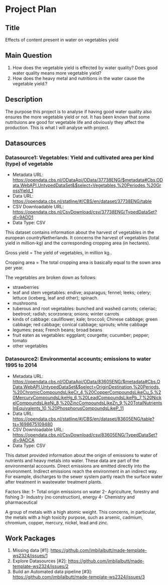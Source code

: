 # Project Plan

## Title
<!-- Give your project a short title. -->
Effects of content present in water on vegetables yield

## Main Question

<!-- Think about one main question you want to answer based on the data. -->
1. How does the vegetable yield is effected by water quality? Does good water quality means more vegetable yield?
2. How does the heavy metal and nutritions in the water cause the vegetable yield.?

## Description

<!-- Describe your data science project in max. 200 words. Consider writing about why and how you attempt it. -->
The purpose this project is to analyse if having good water quality also ensures the more vegetable yield
or not. It has been known that some nutrituions are good for vegetable life and obviously they affect
the production. This is what I will analyse with project.

## Datasources

<!-- Describe each datasources you plan to use in a section. Use the prefic "DatasourceX" where X is the id of the datasource. -->

### Datasource1: Vegetables: Yield and cultivated area per kind (type) of vegetable
* Metadata URL: https://opendata.cbs.nl/ODataApi/OData/37738ENG/$metadata#Cbs.OData.WebAPI.UntypedDataSet&$select=Vegetables,%20Periodes,%20GrossYield_1 
* Data URL:  https://opendata.cbs.nl/statline/#/CBS/en/dataset/37738ENG/table
* CSV Downloadable URL: https://opendata.cbs.nl/CsvDownload/csv/37738ENG/TypedDataSet?dl=9ADD1
* Data Type: CSV


This dataset contains information about the harvest of vegetables in the european countryNetherlands.
It concerns the harvest of vegetables (total yield in million-kg) and the corresponding cropping area (in hectares).

Gross yield = The yield of vegetables, in million kg..

Cropping area = The total cropping area is basically equal to the sown area per year.

The vegetables are broken down as follows:
- strawberries
- leaf and stem vegetables: endive; asparagus; fennel; leeks; celery; lettuce (iceberg, leaf and other); spinach.
- mushrooms
- tuberous and root vegetables: bunched and washed carrots; celeriac; beetroot; radish; scorzonera; onions; winter carrots
- kinds of cabbage: cauliflower; kale; broccoli; Chinese cabbage; green cabbage; red cabbage; conical cabbage; sprouts; white cabbage
- legumes: peas; French beans; broad beans
- fruit eaten as vegetables: eggplant; courgette; cucumber; pepper; tomato
- other vegetables

### Datasource2: Environmental accounts; emissions to water 1995 to 2014
* Metadata URL: https://opendata.cbs.nl/ODataApi/OData/83605ENG/$metadata#Cbs.OData.WebAPI.UntypedDataSet&$select=OriginDestination,%20Periods,%20ChromicCompoundsLikeCr_4,%20CopperCompoundsLikeCu_5,%20MercuryCompoundsLikeHg_6,%20LeadCompoundsLikePb_7,%20NickelCompoundsLikeNi_8,%20ZincCompoundsLikeZn_9,%20TotalNutrientsInEquivalents_10,%20PhosphorusCompoundsLikeP_11 
* Data URL: https://opendata.cbs.nl/statline/#/CBS/en/dataset/83605ENG/table?ts=1698675109480
* CSV Downloadable URL: https://opendata.cbs.nl/CsvDownload/csv/83605ENG/TypedDataSet?dl=9ADCA  
* Data Type: CSV

This datset provided information about the origin of emissions to water of nutrients and heavy metals into water. These data are part of the environmental accounts. Direct emissions are emitted directly into the environment. Indirect emissions reach the environment in an indirect way. For example, discharges to the sewer system partly reach the surface water after treatment in wastewater treatment plants.

Factors like:
1- Total origin emissions on water
2- Agriculture, forestry and fishing
3- Industry (no construction), energy
4- Chemistry and pharmaceutical

A group of metals with a high atomic weight. This concerns, in particular, the metals with a high toxicity purpose, such as arsenic, cadmium, chromium, copper, mercury, nickel, lead and zinc.

## Work Packages

<!-- List of work packages ordered sequentially, each pointing to an issue with more details. -->

1. Missing data [#1]: https://github.com/imbilalbutt/made-template-ws2324/issues/1
2. Explore Datasources [#2]: https://github.com/imbilalbutt/made-template-ws2324/issues/2
3. Build an Automated data pipeline [#3]: https://github.com/imbilalbutt/made-template-ws2324/issues/3 